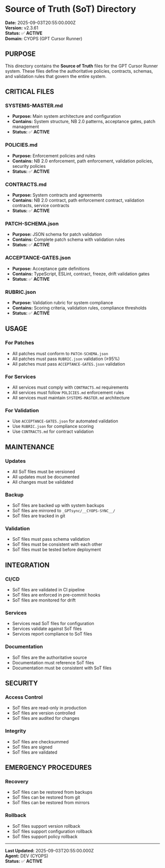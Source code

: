 # Source of Truth (SoT) Directory

**Date:** 2025-09-03T20:55:00.000Z  
**Version:** v2.3.61  
**Status:** ✅ **ACTIVE**  
**Domain:** CYOPS (GPT Cursor Runner)

## **PURPOSE**

This directory contains the **Source of Truth** files for the GPT Cursor Runner system. These files define the authoritative policies, contracts, schemas, and validation rules that govern the entire system.

## **CRITICAL FILES**

### **SYSTEMS-MASTER.md**
- **Purpose:** Main system architecture and configuration
- **Contains:** System structure, NB 2.0 patterns, acceptance gates, patch management
- **Status:** ✅ **ACTIVE**

### **POLICIES.md**
- **Purpose:** Enforcement policies and rules
- **Contains:** NB 2.0 enforcement, path enforcement, validation policies, security policies
- **Status:** ✅ **ACTIVE**

### **CONTRACTS.md**
- **Purpose:** System contracts and agreements
- **Contains:** NB 2.0 contract, path enforcement contract, validation contracts, service contracts
- **Status:** ✅ **ACTIVE**

### **PATCH-SCHEMA.json**
- **Purpose:** JSON schema for patch validation
- **Contains:** Complete patch schema with validation rules
- **Status:** ✅ **ACTIVE**

### **ACCEPTANCE-GATES.json**
- **Purpose:** Acceptance gate definitions
- **Contains:** TypeScript, ESLint, contract, freeze, drift validation gates
- **Status:** ✅ **ACTIVE**

### **RUBRIC.json**
- **Purpose:** Validation rubric for system compliance
- **Contains:** Scoring criteria, validation rules, compliance thresholds
- **Status:** ✅ **ACTIVE**

## **USAGE**

### **For Patches**
- All patches must conform to `PATCH-SCHEMA.json`
- All patches must pass `RUBRIC.json` validation (≥95%)
- All patches must pass `ACCEPTANCE-GATES.json` validation

### **For Services**
- All services must comply with `CONTRACTS.md` requirements
- All services must follow `POLICIES.md` enforcement rules
- All services must maintain `SYSTEMS-MASTER.md` architecture

### **For Validation**
- Use `ACCEPTANCE-GATES.json` for automated validation
- Use `RUBRIC.json` for compliance scoring
- Use `CONTRACTS.md` for contract validation

## **MAINTENANCE**

### **Updates**
- All SoT files must be versioned
- All updates must be documented
- All changes must be validated

### **Backup**
- SoT files are backed up with system backups
- SoT files are mirrored to `_GPTsync/__CYOPS-SYNC__/`
- SoT files are tracked in git

### **Validation**
- SoT files must pass schema validation
- SoT files must be consistent with each other
- SoT files must be tested before deployment

## **INTEGRATION**

### **CI/CD**
- SoT files are validated in CI pipeline
- SoT files are enforced in pre-commit hooks
- SoT files are monitored for drift

### **Services**
- Services read SoT files for configuration
- Services validate against SoT files
- Services report compliance to SoT files

### **Documentation**
- SoT files are the authoritative source
- Documentation must reference SoT files
- Documentation must be consistent with SoT files

## **SECURITY**

### **Access Control**
- SoT files are read-only in production
- SoT files are version controlled
- SoT files are audited for changes

### **Integrity**
- SoT files are checksummed
- SoT files are signed
- SoT files are validated

## **EMERGENCY PROCEDURES**

### **Recovery**
- SoT files can be restored from backups
- SoT files can be restored from git
- SoT files can be restored from mirrors

### **Rollback**
- SoT files support version rollback
- SoT files support configuration rollback
- SoT files support policy rollback

---

**Last Updated:** 2025-09-03T20:55:00.000Z  
**Agent:** DEV (CYOPS)  
**Status:** ✅ **ACTIVE**
